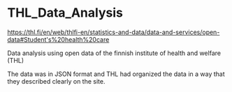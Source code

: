 # THL_Data_Analysis
https://thl.fi/en/web/thlfi-en/statistics-and-data/data-and-services/open-data#Student's%20health%20care

Data analysis using open data of the finnish institute of health and welfare (THL)

The data was in JSON format and THL had organized the data in a way that they described clearly on the site. 
